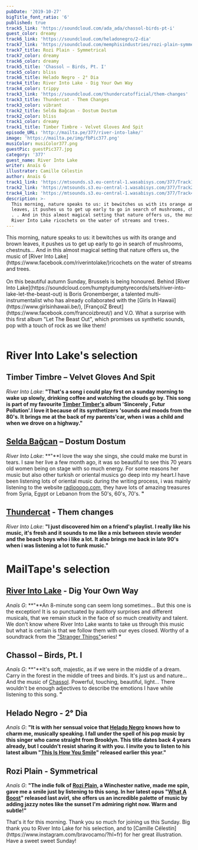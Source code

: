 ```yaml
---
pubDate: '2019-10-27'
bigTitle_font_ratio: '6'
published: true
track5_link: 'https://soundcloud.com/ada_ada/chassol-birds-pt-i'
guest_color: dreamy
track6_link: 'https://soundcloud.com/heladonegro/2-dia'
track7_link: 'https://soundcloud.com/memphisindustries/rozi-plain-symmetrical'
track7_title: Rozi Plain - Symmetrical
track7_color: dreamy
track6_color: dreamy
track5_title: 'Chassol – Birds, Pt. I'
track5_color: bliss
track6_title: Helado Negro - 2° Dia
track4_title: River Into Lake - Dig Your Own Way
track4_color: trippy
track3_link: 'https://soundcloud.com/thundercatofficial/them-changes'
track3_title: Thundercat - Them Changes
track3_color: vibrant
track2_title: Selda Bağcan - Dostum Dostum
track2_color: bliss
track1_color: dreamy
track1_title: Timber Timbre - Velvet Gloves And Spit
episode_URL: 'http://mailta.pe/377/river-into-lake/'
image: 'https://mailta.pe/img/fbPic377.png'
musiColor: musiColor377.png
guestPic: guestPic377.jpg
category: '377'
guest_name: River Into Lake
writer: Anaïs G
illustrator: Camille Célestin
author: Anaïs G
track1_link: 'https://mtsounds.s3.eu-central-1.wasabisys.com/377/Track1.mp3'
track2_link: 'https://mtsounds.s3.eu-central-1.wasabisys.com/377/Track2.mp3'
track4_link: 'https://mtsounds.s3.eu-central-1.wasabisys.com/377/Track4.mp3'
description: >-
  This morning, nature speaks to us: it bewitches us with its orange and brown
  leaves, it pushes us to get up early to go in search of mushrooms, chestnuts.
  . . And in this almost magical setting that nature offers us, the music of
  River Into Lake ricochets on the water of streams and trees.
---
```

<p id="introduction">This morning, nature speaks to us: it bewitches us with its orange and brown leaves, it pushes us to get up early to go in search of mushrooms, chestnuts... And in this almost magical setting that nature offers us, the music of [River Into Lake](https://www.facebook.com/riverintolake/)ricochets on the water of streams and trees. 
<br><br>
On this beautiful autumn Sunday, Brussels is being honoured. Behind [River Into Lake](https://soundcloud.com/humptydumptyrecords/sets/river-into-lake-let-the-beast-out) is Boris Gronemberger, a talented multi-instrumentalist who has already collaborated with the [Girls In Hawaii](https://www.girlsinhawaii.be/), [FrançoiZ Breut](https://www.facebook.com/francoizbreut/) and V.O. What a surprise with this first album "Let The Beast Out", which promises us synthetic sounds, pop with a touch of rock as we like them!<br><br>
</p>

# River Into Lake's selection

## Timber Timbre – Velvet Gloves And Spit
_River Into Lake_: **"**That's a song i could play first on a sunday morning to wake up slowly, drinking coffee and watching the clouds go by. This song is part of my favourite [Timber Timber's](https://www.timbertimbre.com/) album 'Sincerely , Futur Pollution'.I love it because of its synthetizers 'sounds and moods from the 80's. It brings me at the back of my parents'car, when i was a child and when we drove on a highway.**"**

## [Selda Bağcan](https://fr.wikipedia.org/wiki/Selda_Ba%C4%9Fcan) – Dostum Dostum
_River Into Lake_: **"**I love the way she sings, she could make me burst in tears. I saw her live a few month ago, it was so beautiful to see this 70 years old women being on stage with so much energy. For some reasons her music but also other turkish or oriental musics go deep into my heart.I have been listening lots of oriental music during the writing process, i was mainly listening to the website [radiooooo.com](http://radiooooo.com/), they have lots of amazing treasures from Syria, Egypt or Lebanon from the 50's, 60's, 70's. **"**

## [Thundercat](https://fr.wikipedia.org/wiki/Thundercat) - Them changes
_River Into Lake_: **"**I just discovered him on a friend's playlist. I really like his music, it's fresh and it sounds to me like a mix between stevie wonder and the beach boys who i like a lot. It also brings me back in late 90's when i was listening a lot to funk music.**"**


# MailTape's selection

## [River Into Lake](https://www.facebook.com/riverintolake/) - Dig Your Own Way
_Anaïs G_: **"**An 8-minute song can seem long sometimes... But this one is the exception! It is so punctuated by auditory surprises and different musicals, that we remain stuck in the face of so much creativity and talent. We don't know where River Into Lake wants to take us through this music but what is certain is that we follow them with our eyes closed. Worthy of a soundtrack from the ["Stranger Things"](https://fr.wikipedia.org/wiki/Stranger_Things)series! **"**

## Chassol – Birds, Pt. I 
_Anaïs G_: **"**It's soft, majestic, as if we were in the middle of a dream. Carry in the forest in the middle of trees and birds. It's just us and nature... And the music of [Chassol](http://www.chassol.fr/). Powerful, touching, beautiful, light... There wouldn't be enough adjectives to describe the emotions I have while listening to this song. **"**

## Helado Negro - 2° Dia
_Anaïs G_: **"**It is with her sensual voice that [Helado Negro](http://heladonegro.com/) knows how to charm me, musically speaking. I fall under the spell of his pop music by this singer who came straight from Brooklyn. This title dates back 4 years already, but I couldn't resist sharing it with you. I invite you to listen to his latest album "[This Is How You Smile](https://heladonegro.bandcamp.com/album/this-is-how-you-smile)" released earlier this year.**"**

## Rozi Plain - Symmetrical
_Anaïs G_: **"**The indie folk of [Rozi Plain](http://roziplain.co.uk/), a Winchester native, made me spin, gave me a smile just by listening to this song. In her latest opus "[What A Boost](https://roziplain.bandcamp.com/album/what-a-boost)" released last avirl, she offers us an incredible palette of music by adding jazzy notes like the sunset I'm admiring right now. Warm and subtle!**"**


<p id="outroduction"> That's it for this morning. Thank you so much for joining us this Sunday. Big thank you to River Into Lake for his selection, and to [Camille Célestin](https://www.instagram.com/bravocamo/?hl=fr) for her great illustration. Have a sweet sweet Sunday!</p>
